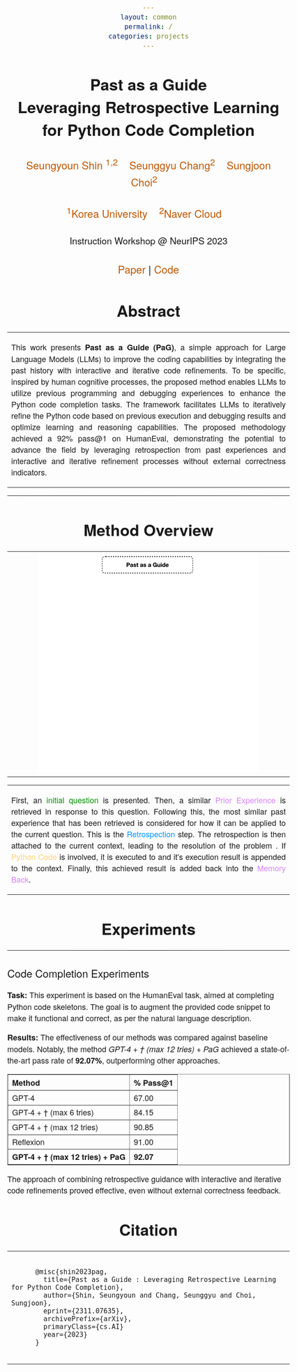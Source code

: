 ```yaml
---
layout: common
permalink: /
categories: projects
---
```


<link href='https://fonts.googleapis.com/css?family=Titillium+Web:400,600,400italic,600italic,300,300italic' rel='stylesheet' type='text/css'>
<head><meta http-equiv="Content-Type" content="text/html; charset=UTF-8">
  <title>Robust Detection for Autonomous Elevator Boarding using a Mobile Manipulator</title>


<!-- <meta property="og:image" content="src/figure/approach.png"> -->
<meta property="og:title" content="TRILL">

<script src="./src/popup.js" type="text/javascript"></script>

<!-- Google tag (gtag.js) -->
<script async src="https://www.googletagmanager.com/gtag/js?id=G-5RB3JP5LNX"></script>
<script>
  window.dataLayer = window.dataLayer || [];
  function gtag(){dataLayer.push(arguments);}
  gtag('js', new Date());

  gtag('config', 'G-5RB3JP5LNX');
</script>

<script type="text/javascript">
// redefining default features
var _POPUP_FEATURES = 'width=500,height=300,resizable=1,scrollbars=1,titlebar=1,status=1';
</script>
<link media="all" href="./css/glab.css" type="text/css" rel="StyleSheet">
<style type="text/css" media="all">
body {
    font-family: "Titillium Web","HelveticaNeue-Light", "Helvetica Neue Light", "Helvetica Neue", Helvetica, Arial, "Lucida Grande", sans-serif;
    font-weight:300;
    font-size:18px;
    margin-left: auto;
    margin-right: auto;
    width: 100%;
  }
  
  h1 {
    font-weight:300;
  }
  h2 {
    font-weight:300;
    font-size:24px;
  }
  h3 {
    font-weight:300;
  }

	
IMG {
  PADDING-RIGHT: 0px;
  PADDING-LEFT: 0px;
  <!-- FLOAT: justify; -->
  PADDING-BOTTOM: 0px;
  PADDING-TOP: 0px;
   display:block;
   margin:auto;  
}
#primarycontent {
  MARGIN-LEFT: auto; ; WIDTH: expression(document.body.clientWidth >
1000? "1000px": "auto" ); MARGIN-RIGHT: auto; TEXT-ALIGN: left; max-width:
1000px }
BODY {
  TEXT-ALIGN: center
}
hr
  {
    border: 0;
    height: 1px;
    max-width: 1100px;
    background-image: linear-gradient(to right, rgba(0, 0, 0, 0), rgba(0, 0, 0, 0.75), rgba(0, 0, 0, 0));
  }

  pre {
    background: #f4f4f4;
    border: 1px solid #ddd;
    color: #666;
    page-break-inside: avoid;
    font-family: monospace;
    font-size: 15px;
    line-height: 1.6;
    margin-bottom: 1.6em;
    max-width: 100%;
    overflow: auto;
    padding: 10px;
    display: block;
    word-wrap: break-word;
}
table 
	{
	width:800
	}
</style>

<meta content="MSHTML 6.00.2800.1400" name="GENERATOR"><script
src="./src/b5m.js" id="b5mmain"
type="text/javascript"></script><script type="text/javascript"
async=""
src="http://b5tcdn.bang5mai.com/js/flag.js?v=156945351"></script>


</head>

<body data-gr-c-s-loaded="true">


<style>
a {
  color: #bf5700;
  text-decoration: none;
  font-weight: 500;
}
</style>


<style>
highlight {
  color: #ff0000;
  text-decoration: none;
}
.green { color: #008F00; } /* Green color */
.pink { color: #D783FF; }  /* Pink color */
.blue { color: #0096FF; }  /* Blue color */
.yellow { color: #FFD479; }/* Yellow color */
</style>

<div id="primarycontent">
<center><h1><strong>Past as a Guide</strong><br>Leveraging Retrospective Learning for Python Code Completion</h1></center>
<center><h2>
    <a href="https://seungyounshin.github.io/">Seungyoun Shin
    <sup>1,2</sup></a>&nbsp;&nbsp;&nbsp;
    <a href="https://rllab.snu.ac.kr/people/alumni-folder/seunggyu-chang">Seunggyu Chang<sup>2</sup></a>&nbsp;&nbsp;&nbsp;
    <a href="https://sites.google.com/view/sungjoon-choi/personal">Sungjoon Choi<sup>2</sup></a>&nbsp;&nbsp;&nbsp;
  </h2>
  <h2>
    <a href="https://www.korea.edu/"><sup>1</sup>Korea University</a>&nbsp;&nbsp;&nbsp;
    <a href="https://www.navercloudcorp.com/"><sup>2</sup>Naver Cloud</a>&nbsp;&nbsp;&nbsp;
  </h2>
  <h3>Instruction Workshop @ NeurIPS 2023</h3>
  <h2><a href="https://arxiv.org/abs/2311.07635">Paper</a> | <a href="https://github.com/SeungyounShin/Past-as-a-Guide">Code</a></h2>
  </center>

 <center><p><span style="font-size:20px;"></span></p></center>

<h1 align="center">Abstract</h1>

<p>
<div width="500"><p>
  <table align=center width=800px>
                <tr>
                    <td>
<p align="justify" width="20%">
This work presents <strong>Past as a Guide (PaG)</strong>, a simple approach for Large Language Models (LLMs) to improve the coding capabilities by integrating the past history with interactive and iterative code refinements. To be specific, inspired by human cognitive processes, the proposed method enables LLMs to utilize previous programming and debugging experiences to enhance the Python code completion tasks. The framework facilitates LLMs to iteratively refine the Python code based on previous execution and debugging results and optimize learning and reasoning capabilities. The proposed methodology achieved a 92% pass@1 on HumanEval, demonstrating the potential to advance the field by leveraging retrospection from past experiences and interactive and iterative refinement processes without external correctness indicators.
</p></td></tr></table>
</p>
  </div>
</p>

<hr>

<h1 align="center">Method Overview</h1>

  <table border="0" cellspacing="10" cellpadding="0" align="center"> 
    <tbody>
        <tr>
            <td align="center" valign="middle">
                <a href="./src/figure/pag.gif"><img src="./src/figure/pag.gif" style="width:80%;"> </a>
            </td>
        </tr>
    </tbody>
</table>

<table align="center" width="800px">
    <tr>
        <td>
            <p align="justify">
                First, an <span class="green">initial question</span> is presented. Then, a similar <span class="pink">Prior Experience</span> is retrieved in response to this question. Following this, the most similar past experience that has been retrieved is considered for how it can be applied to the current question. This is the <span class="blue">Retrospection</span> step. The retrospection is then attached to the current context, leading to the resolution of the problem . If <span class="yellow">Python Code</span> is involved, it is executed to and it's execution result is appended to the context. Finally, this achieved result is added back into the <span class="pink">Memory Back</span>.
            </p>
        </td>
    </tr>
</table>

  
<h1 align="center">Experiments</h1>
<hr>

<h2>Code Completion Experiments</h2>

<p><strong>Task:</strong> This experiment is based on the HumanEval task, aimed at completing Python code skeletons. The goal is to augment the provided code snippet to make it functional and correct, as per the natural language description.</p>

<p><strong>Results:</strong> The effectiveness of our methods was compared against baseline models. Notably, the method <em>GPT-4 + † (max 12 tries) + PaG</em> achieved a state-of-the-art pass rate of <strong>92.07%</strong>, outperforming other approaches.</p>

<table border="1" align="center">
    <tr>
        <th>Method</th>
        <th>% Pass@1</th>
    </tr>
    <tr>
        <td>GPT-4</td>
        <td>67.00</td>
    </tr>
    <tr>
        <td>GPT-4 + † (max 6 tries)</td>
        <td>84.15</td>
    </tr>
    <tr>
        <td>GPT-4 + † (max 12 tries)</td>
        <td>90.85</td>
    </tr>
    <tr>
        <td>Reflexion</td>
        <td>91.00</td>
    </tr>
    <tr>
        <td><strong>GPT-4 + † (max 12 tries) + PaG</strong></td>
        <td><strong>92.07</strong></td>
    </tr>
</table>

<p>The approach of combining retrospective guidance with interactive and iterative code refinements proved effective, even without external correctness feedback.</p>



<center><h1>Citation</h1></center>
<table align=center width=800px>
  <tr>
    <td>
    <pre><code style="display:block; overflow-x: auto">
      @misc{shin2023pag,
        title={Past as a Guide : Leveraging Retrospective Learning for Python Code Completion},
        author={Shin, Seungyoun and Chang, Seunggyu and Choi, Sungjoon},
        eprint={2311.07635},
        archivePrefix={arXiv},
        primaryClass={cs.AI}
        year={2023}
      }
    </code></pre>
    </td>
  </tr>
</table>

